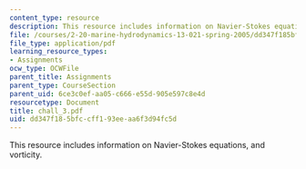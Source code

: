 ```yaml
---
content_type: resource
description: This resource includes information on Navier-Stokes equations, and vorticity.
file: /courses/2-20-marine-hydrodynamics-13-021-spring-2005/dd347f185bfccff193eeaa6f3d94fc5d_chall_3.pdf
file_type: application/pdf
learning_resource_types:
- Assignments
ocw_type: OCWFile
parent_title: Assignments
parent_type: CourseSection
parent_uid: 6ce3c0ef-aa05-c666-e55d-905e597c8e4d
resourcetype: Document
title: chall_3.pdf
uid: dd347f18-5bfc-cff1-93ee-aa6f3d94fc5d
---
```

This resource includes information on Navier-Stokes equations, and vorticity.


